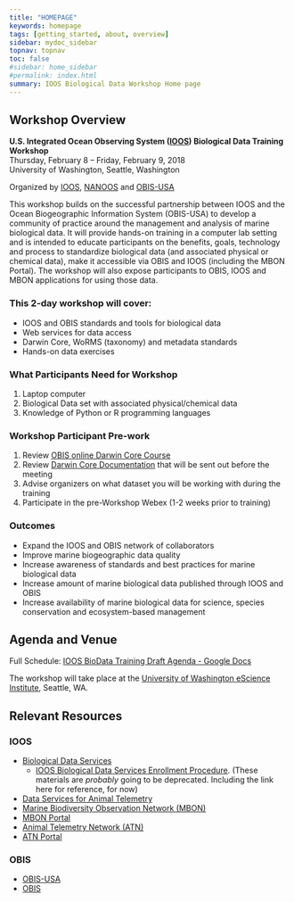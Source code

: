 ```yaml
---
title: "HOMEPAGE"
keywords: homepage
tags: [getting_started, about, overview]
sidebar: mydoc_sidebar
topnav: topnav
toc: false
#sidebar: home_sidebar
#permalink: index.html
summary: IOOS Biological Data Workshop Home page 
---
```



## Workshop Overview

**U.S. Integrated Ocean Observing System ([IOOS](https://ioos.noaa.gov/)) Biological Data Training Workshop**    
Thursday, February 8 – Friday, February 9, 2018    
University of Washington, Seattle, Washington 

Organized by [IOOS](https://ioos.noaa.gov/), [NANOOS](http://nanoos.org) and [OBIS-USA](https://www1.usgs.gov/csas/obis-usa/)

This workshop builds on the successful partnership between IOOS and the Ocean Biogeographic Information System (OBIS-USA) to develop a community of practice around the management and analysis of marine biological data.  It will provide hands-on training in a computer lab setting and is intended to educate participants on the benefits, goals, technology and process to standardize biological data (and associated physical or chemical data), make it accessible via OBIS and IOOS (including the MBON Portal).  The workshop will also expose participants to OBIS, IOOS and MBON applications for using those data.

### This 2-day workshop will cover:
- IOOS and OBIS standards and tools for biological data
- Web services for data access
- Darwin Core, WoRMS (taxonomy) and metadata standards
- Hands-on data exercises

### What Participants Need for Workshop
1. Laptop computer
2. Biological Data set with associated physical/chemical data
3. Knowledge of Python or R programming languages

### Workshop Participant Pre-work
1. Review [OBIS online Darwin Core Course](http://classroom.oceanteacher.org/course/view.php?id=311)
2. Review [Darwin Core Documentation](http://www.iobis.org/manual/darwincore/) that will be sent out before the meeting
3. Advise organizers on what dataset you will be working with during the training
4. Participate in the pre-Workshop Webex (1-2 weeks prior to training) 

### Outcomes
- Expand the IOOS and OBIS network of collaborators
- Improve marine biogeographic data quality
- Increase awareness of standards and best practices for marine biological data
- Increase amount of marine biological data published through IOOS and OBIS 
- Increase availability of marine biological data for science, species conservation and ecosystem-based management 


## Agenda and Venue

Full Schedule: [IOOS BioData Training Draft Agenda - Google Docs](https://docs.google.com/document/d/18sH6xi31OzBe2_Q_IOFcIU4ZlwpHYDa8zm7GdKNQ-BY/edit#heading=h.pmrvh5fmdhgd)

The workshop will take place at the [University of Washington eScience Institute](http://escience.washington.edu/), Seattle, WA.


## Relevant Resources

### IOOS
- [Biological Data Services](https://ioos.github.io/biological-data-services/)
  - [IOOS Biological Data Services Enrollment Procedure](https://ioos.github.io/biological-data-services/biological-data-procedure.html). (These materials are *probably* going to be deprecated. Including the link here for reference, for now)
- [Data Services for Animal Telemetry](http://ioos.github.io/animal-telemetry/)
- [Marine Biodiversity Observation Network (MBON)](https://ioos.noaa.gov/project/bio-data/)
- [MBON Portal](https://mbon.ioos.us/)
- [Animal Telemetry Network (ATN)](https://ioos.noaa.gov/project/atn/)
- [ATN Portal](http://oceanview.pfeg.noaa.gov/ATN/)

### OBIS
- [OBIS-USA](https://www1.usgs.gov/csas/obis-usa/)
- [OBIS](http://www.iobis.org/)
